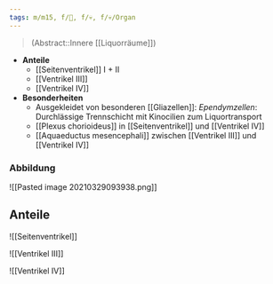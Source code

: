 ```yaml
---
tags: m/m15, f/🧠, f/💀, f/💀/Organ
---
```

> (Abstract::Innere [[Liquorräume]])
- **Anteile**
	- [[Seitenventrikel]] I + II
	- [[Ventrikel III]]
	- [[Ventrikel IV]]
- **Besonderheiten**
	- Ausgekleidet von besonderen [[Gliazellen]]: *Ependymzellen*: Durchlässige Trennschicht mit Kinocilien zum Liquortransport
	- [[Plexus chorioideus]] in [[Seitenventrikel]] und [[Ventrikel IV]]
	- [[Aquaeductus mesencephali]] zwischen [[Ventrikel III]] und [[Ventrikel IV]]

### Abbildung
![[Pasted image 20210329093938.png]]

## Anteile
![[Seitenventrikel]]

![[Ventrikel III]]

![[Ventrikel IV]]